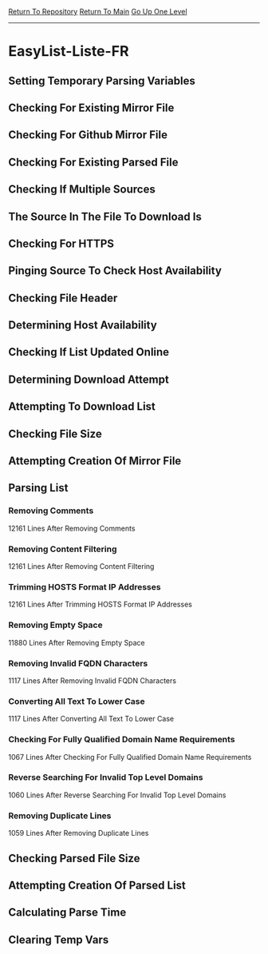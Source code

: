 [Return To Repository](https://github.com/deathbybandaid/piholeparser/)
[Return To Main](https://github.com/deathbybandaid/piholeparser/blob/master/RecentRunLogs/Mainlog.md)
[Go Up One Level](https://github.com/deathbybandaid/piholeparser/blob/master/RecentRunLogs/TopLevelScripts/30-Processing-Blacklists.md)
____________________________________
# EasyList-Liste-FR
## Setting Temporary Parsing Variables
## Checking For Existing Mirror File
## Checking For Github Mirror File
## Checking For Existing Parsed File
## Checking If Multiple Sources
## The Source In The File To Download Is
## Checking For HTTPS
## Pinging Source To Check Host Availability
## Checking File Header
## Determining Host Availability
## Checking If List Updated Online
## Determining Download Attempt
## Attempting To Download List
## Checking File Size
## Attempting Creation Of Mirror File
## Parsing List
### Removing Comments
12161 Lines After Removing Comments
### Removing Content Filtering
12161 Lines After Removing Content Filtering
### Trimming HOSTS Format IP Addresses
12161 Lines After Trimming HOSTS Format IP Addresses
### Removing Empty Space
11880 Lines After Removing Empty Space
### Removing Invalid FQDN Characters
1117 Lines After Removing Invalid FQDN Characters
### Converting All Text To Lower Case
1117 Lines After Converting All Text To Lower Case
### Checking For Fully Qualified Domain Name Requirements
1067 Lines After Checking For Fully Qualified Domain Name Requirements
### Reverse Searching For Invalid Top Level Domains
1060 Lines After Reverse Searching For Invalid Top Level Domains
### Removing Duplicate Lines
1059 Lines After Removing Duplicate Lines
## Checking Parsed File Size
## Attempting Creation Of Parsed List
## Calculating Parse Time
## Clearing Temp Vars
